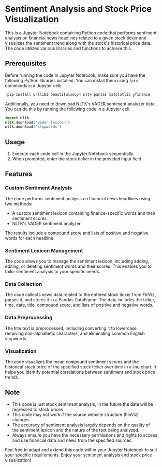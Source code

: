 # Sentiment Analysis and Stock Price Visualization

This is a Jupyter Notebook containing Python code that performs sentiment analysis on financial news headlines related to a given stock ticker and visualizes the sentiment trend along with the stock's historical price data. The code utilizes various libraries and functions to achieve this.

## Prerequisites

Before running the code in Jupyter Notebook, make sure you have the following Python libraries installed. You can install them using `!pip` commands in a Jupyter cell:

```python
!pip install urllib3 beautifulsoup4 nltk pandas matplotlib yfinance
```

Additionally, you need to download NLTK's VADER sentiment analyzer data. You can do this by running the following code in a Jupyter cell:

```python
import nltk
nltk.download('vader_lexicon')
nltk.download('stopwords')
```

## Usage

1. Execute each code cell in the Jupyter Notebook sequentially.
2. When prompted, enter the stock ticker in the provided input field.

## Features

### Custom Sentiment Analysis

The code performs sentiment analysis on financial news headlines using two methods:

- A custom sentiment lexicon containing finance-specific words and their sentiment scores.
- NLTK's VADER sentiment analyzer.

The results include a compound score and lists of positive and negative words for each headline.

### Sentiment Lexicon Management

The code allows you to manage the sentiment lexicon, including adding, editing, or deleting sentiment words and their scores. This enables you to tailor sentiment analysis to your specific needs.

### Data Collection

The code collects news data related to the entered stock ticker from FinViz, parses it, and stores it in a Pandas DataFrame. The data includes the ticker, time, date, title, compound score, and lists of positive and negative words.

### Data Preprocessing

The title text is preprocessed, including converting it to lowercase, removing non-alphabetic characters, and eliminating common English stopwords.

### Visualization

The code visualizes the mean compound sentiment scores and the historical stock price of the specified stock ticker over time in a line chart. It helps you identify potential correlations between sentiment and stock price trends.

## Note

- This code is just stock sentiment analysis, in the future the data will be regressed to stock prices 
- This code may not work if the source website structure (FinViz) changes.
- The accuracy of sentiment analysis largely depends on the quality of the sentiment lexicon and the nature of the text being analyzed.
- Always ensure you have the necessary permissions and rights to access and use financial data and news from the specified sources.

Feel free to adapt and extend this code within your Jupyter Notebook to suit your specific requirements. Enjoy your sentiment analysis and stock price visualization!
